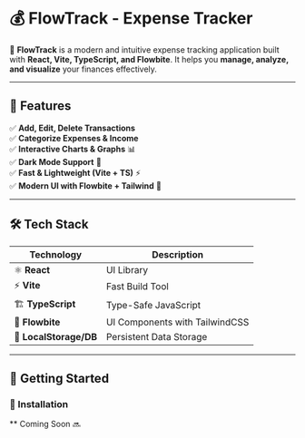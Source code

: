 # 💰 FlowTrack - Expense Tracker

🚀 **FlowTrack** is a modern and intuitive expense tracking application built with **React, Vite, TypeScript, and Flowbite**. It helps you **manage, analyze, and visualize** your finances effectively.  

---

## 🎯 Features

✅ **Add, Edit, Delete Transactions**  
✅ **Categorize Expenses & Income**  
✅ **Interactive Charts & Graphs** 📊  
✅ **Dark Mode Support** 🌙  
✅ **Fast & Lightweight (Vite + TS)** ⚡  
✅ **Modern UI with Flowbite + Tailwind** 🎨  

---

## 🛠️ Tech Stack

| Technology     | Description |
|---------------|------------|
| ⚛️ **React**  | UI Library |
| ⚡ **Vite**   | Fast Build Tool |
| 🏗 **TypeScript** | Type-Safe JavaScript |
| 🎨 **Flowbite** | UI Components with TailwindCSS |
| 🏦 **LocalStorage/DB** | Persistent Data Storage |

---

## 🚀 Getting Started

### 🔧 Installation

** Coming Soon 🔜